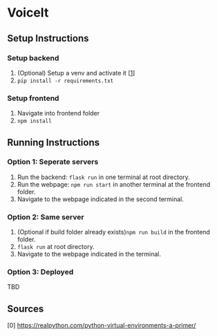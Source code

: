 # VoiceIt

## Setup Instructions
### Setup backend
1. (Optional) Setup a venv and activate it \[[1](#sources)\]
1. ```pip install -r requirements.txt```

### Setup frontend
1. Navigate into frontend folder
1. ```npm install```

## Running Instructions
### Option 1: Seperate servers 
1. Run the backend: ```flask run``` in one terminal at root directory.
1. Run the webpage: ```npm run start``` in another terminal at the frontend folder.
1. Navigate to the webpage indicated in the second terminal.

### Option 2: Same server
1. (Optional if build folder already exists)```npm run build``` in the frontend folder.
1. ```flask run``` at root directory.
1. Navigate to the webpage indicated in the terminal.

### Option 3: Deployed
TBD


## <a name="sources"></a>Sources
\[0\] https://realpython.com/python-virtual-environments-a-primer/